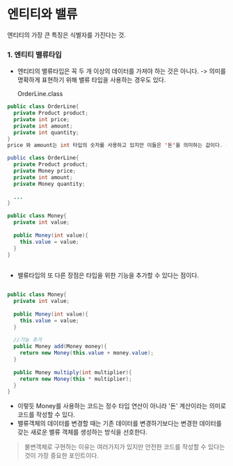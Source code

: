 # 엔티티와 밸류

엔티티의 가장 큰 특징은 식별자를 가진다는 것.

### 1. 엔티티 밸류타입
- 엔티티의 밸류타입은 꼭 두 개 이상의 데이터를 가져야 하는 것은 아니다. 
  -> 의미를 명확하게 표현하기 위해 밸류 타입을 사용하는 경우도 있다. 
  
  OrderLine.class
```java
public class OrderLine{
  private Product product;
  private int price;
  private int amount;
  private int quantity;
}
price 와 amount는 int 타입의 숫자를 사용하고 있지만 이들은 '돈'을 의미하는 값이다. 따라서 '돈'을 의미하는 Money타입을 만들어 사용하면 코드를 이해하는데 도움이 된다.

public class OrderLine{
  private Product product;
  private Money price;
  private int amount;
  private Money quantity;
  
  ...
}

public class Money{
  private int value;
  
  public Money(int value){
    this.value = value;
  }
}
  
```
- 밸류타입의 또 다른 장점은 타입을 위한 기능을 추가할 수 있다는 점이다.

```java

public class Money{
  private int value;
  
  public Money(int value){
    this.value = value;
  }
  
  //기능 추가
  public Money add(Money money){
    return new Money(this.value + money.value);
  }
  
  public Money multiply(int multiplier){
    return new Money(this * multiplier);
  }
}
```
- 이렇듯 Money를 사용하는 코드는 정수 타입 연산이 아니라 '돈' 계산이라는 의미로 코드를 작성할 수 있다.
- 밸류객체의 데이터를 변경할 때는 기존 데이터를 변경하기보다는 변경한 데이터를 갖는 새로운 밸류 객체를 생성하는 방식을 선호한다.
> 불변객체로 구현하는 이유는 여러가지가 있지만 안전한 코드를 작성할 수 있다는 것이 가장 중요한 포인트이다.

